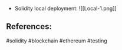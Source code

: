 - Solidity local deployment:
  ![[Local-1.png]]

## References:

#solidity #blockchain #ethereum #testing
